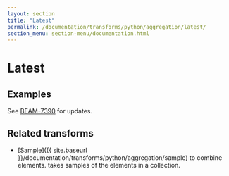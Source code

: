 ```yaml
---
layout: section
title: "Latest"
permalink: /documentation/transforms/python/aggregation/latest/
section_menu: section-menu/documentation.html
---
```

<!--
Licensed under the Apache License, Version 2.0 (the "License");
you may not use this file except in compliance with the License.
You may obtain a copy of the License at

http://www.apache.org/licenses/LICENSE-2.0

Unless required by applicable law or agreed to in writing, software
distributed under the License is distributed on an "AS IS" BASIS,
WITHOUT WARRANTIES OR CONDITIONS OF ANY KIND, either express or implied.
See the License for the specific language governing permissions and
limitations under the License.
-->
# Latest

## Examples
See [BEAM-7390](https://issues.apache.org/jira/browse/BEAM-7390) for updates. 

## Related transforms 
* [Sample]({{ site.baseurl }}/documentation/transforms/python/aggregation/sample) to combine elements. takes samples of the elements in a collection.